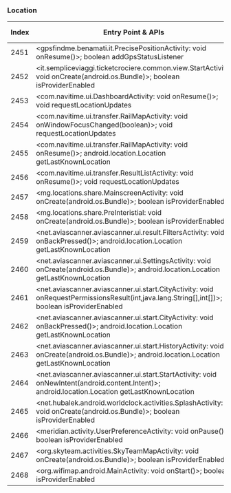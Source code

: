 ### Location
| Index | Entry Point & APIs | Screen shot | Resource id | Label |
| ------------- | ------------- | ------------- |-------------|-------------|
| 2451 | <gpsfindme.benamati.it.PrecisePositionActivity: void onResume()>; boolean addGpsStatusListener | ![](D:\COSMOS\output\py\Play_win8\Travel_Local\gpsfindme.benamati.it\gpsfindme.benamati.it.PrecisePositionActivity.png) |  | |
| 2452 | <it.sempliceviaggi.ticketcrociere.common.view.StartActivity: void onCreate(android.os.Bundle)>; boolean isProviderEnabled | ![](D:\COSMOS\output\py\Play_win8\Travel_Local\it.sempliceviaggi.ticketcarnival\it.sempliceviaggi.ticketcrociere.common.view.StartActivity.png) |  | |
| 2453 | <com.navitime.ui.DashboardActivity: void onResume()>; void requestLocationUpdates | ![](D:\COSMOS\output\py\Play_win8\Travel_Local\jp.tokyometro.tokyosubwaynavi\com.navitime.ui.DashboardActivity.png) |  | |
| 2454 | <com.navitime.ui.transfer.RailMapActivity: void onWindowFocusChanged(boolean)>; void requestLocationUpdates | ![](D:\COSMOS\output\py\Play_win8\Travel_Local\jp.tokyometro.tokyosubwaynavi\com.navitime.ui.transfer.RailMapActivity.png) |  | |
| 2455 | <com.navitime.ui.transfer.RailMapActivity: void onResume()>; android.location.Location getLastKnownLocation | ![](D:\COSMOS\output\py\Play_win8\Travel_Local\jp.tokyometro.tokyosubwaynavi\com.navitime.ui.transfer.RailMapActivity.png) |  | |
| 2456 | <com.navitime.ui.transfer.ResultListActivity: void onResume()>; void requestLocationUpdates | ![](D:\COSMOS\output\py\Play_win8\Travel_Local\jp.tokyometro.tokyosubwaynavi\com.navitime.ui.transfer.ResultListActivity.png) |  | |
| 2457 | <mg.locations.share.MainscreenActivity: void onCreate(android.os.Bundle)>; boolean isProviderEnabled | ![](D:\COSMOS\output\py\Play_win8\Travel_Local\mg.locations.share\mg.locations.share.MainscreenActivity.png) |  | |
| 2458 | <mg.locations.share.PreInteristial: void onCreate(android.os.Bundle)>; boolean isProviderEnabled | ![](D:\COSMOS\output\py\Play_win8\Travel_Local\mg.locations.share\mg.locations.share.PreInteristial.png) |  | |
| 2459 | <net.aviascanner.aviascanner.ui.result.FiltersActivity: void onBackPressed()>; android.location.Location getLastKnownLocation | ![](D:\COSMOS\output\py\Play_win8\Travel_Local\net.aviascanner.aviascanner\net.aviascanner.aviascanner.ui.result.FiltersActivity.png) |  | |
| 2460 | <net.aviascanner.aviascanner.ui.SettingsActivity: void onCreate(android.os.Bundle)>; android.location.Location getLastKnownLocation | ![](D:\COSMOS\output\py\Play_win8\Travel_Local\net.aviascanner.aviascanner\net.aviascanner.aviascanner.ui.SettingsActivity.png) |  | |
| 2461 | <net.aviascanner.aviascanner.ui.start.CityActivity: void onRequestPermissionsResult(int,java.lang.String[],int[])>; boolean isProviderEnabled | ![](D:\COSMOS\output\py\Play_win8\Travel_Local\net.aviascanner.aviascanner\net.aviascanner.aviascanner.ui.start.CityActivity.png) |  | |
| 2462 | <net.aviascanner.aviascanner.ui.start.CityActivity: void onBackPressed()>; android.location.Location getLastKnownLocation | ![](D:\COSMOS\output\py\Play_win8\Travel_Local\net.aviascanner.aviascanner\net.aviascanner.aviascanner.ui.start.CityActivity.png) |  | |
| 2463 | <net.aviascanner.aviascanner.ui.start.HistoryActivity: void onCreate(android.os.Bundle)>; android.location.Location getLastKnownLocation | ![](D:\COSMOS\output\py\Play_win8\Travel_Local\net.aviascanner.aviascanner\net.aviascanner.aviascanner.ui.start.HistoryActivity.png) |  | |
| 2464 | <net.aviascanner.aviascanner.ui.start.StartActivity: void onNewIntent(android.content.Intent)>; android.location.Location getLastKnownLocation | ![](D:\COSMOS\output\py\Play_win8\Travel_Local\net.aviascanner.aviascanner\net.aviascanner.aviascanner.ui.start.StartActivity.png) |  | |
| 2465 | <net.hubalek.android.worldclock.activities.SplashActivity: void onCreate(android.os.Bundle)>; boolean isProviderEnabled | ![](D:\COSMOS\output\py\Play_win8\Travel_Local\net.hubalek.android.worldclock\net.hubalek.android.worldclock.activities.SplashActivity.png) |  | |
| 2466 | <meridian.activity.UserPreferenceActivity: void onPause()>; boolean isProviderEnabled | ![](D:\COSMOS\output\py\Play_win8\Travel_Local\net.orlandoairports.mobile\meridian.activity.UserPreferenceActivity.png) |  | |
| 2467 | <org.skyteam.activities.SkyTeamMapActivity: void onCreate(android.os.Bundle)>; boolean isProviderEnabled | ![](D:\COSMOS\output\py\Play_win8\Travel_Local\org.skyteam\org.skyteam.activities.SkyTeamMapActivity.png) |  | |
| 2468 | <org.wifimap.android.MainActivity: void onStart()>; boolean isProviderEnabled | ![](D:\COSMOS\output\py\Play_win8\Travel_Local\org.wifimap.android\org.wifimap.android.MainActivity.png) |  | |
